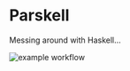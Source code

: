 # Parskell
Messing around with Haskell...

![example workflow](https://github.com/Hafflationist/Parskell/actions/workflows/haskell.yml/badge.svg)
